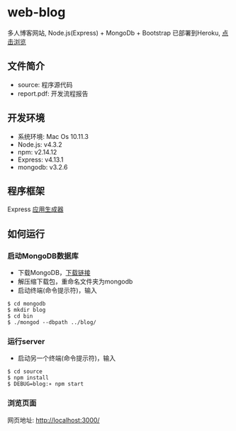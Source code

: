 # web-blog
多人博客网站, Node.js(Express) + MongoDb + Bootstrap
已部署到Heroku, [点击浏览](http://lazydingding.herokuapp.com/)

## 文件简介
* source: 程序源代码
* report.pdf: 开发流程报告

## 开发环境
* 系统环境: Mac Os 10.11.3
* Node.js: v4.3.2
* npm: v2.14.12
* Express: v4.13.1
* mongodb: v3.2.6

## 程序框架
Express [应用生成器](http://www.expressjs.com.cn/starter/generator.html)

## 如何运行
### 启动MongoDB数据库
* 下载MongoDB，[下载链接](https://www.mongodb.com/download-center#community)
* 解压缩下载包，重命名文件夹为mongodb
* 启动终端(命令提示符)，输入
```
$ cd mongodb
$ mkdir blog
$ cd bin
$ ./mongod --dbpath ../blog/
```
### 运行server
* 启动另一个终端(命令提示符)，输入
```
$ cd source
$ npm install
$ DEBUG=blog:∗ npm start
```
### 浏览页面
网页地址: [http://localhost:3000/](http://localhost:3000/)
